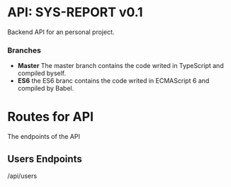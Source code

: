 # API: SYS-REPORT v0.1
Backend API for an personal project.

### Branches

* **Master**
The master branch contains the code writed in TypeScript and compiled byself. 
* **ES6** 
the ES6 branc contains the code writed in ECMAScript 6 and compiled by Babel.

# Routes for API
The endpoints of the API

## Users Endpoints

/api/users
